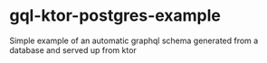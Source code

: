 # gql-ktor-postgres-example
Simple example of an automatic graphql schema generated from a database and served up from ktor
